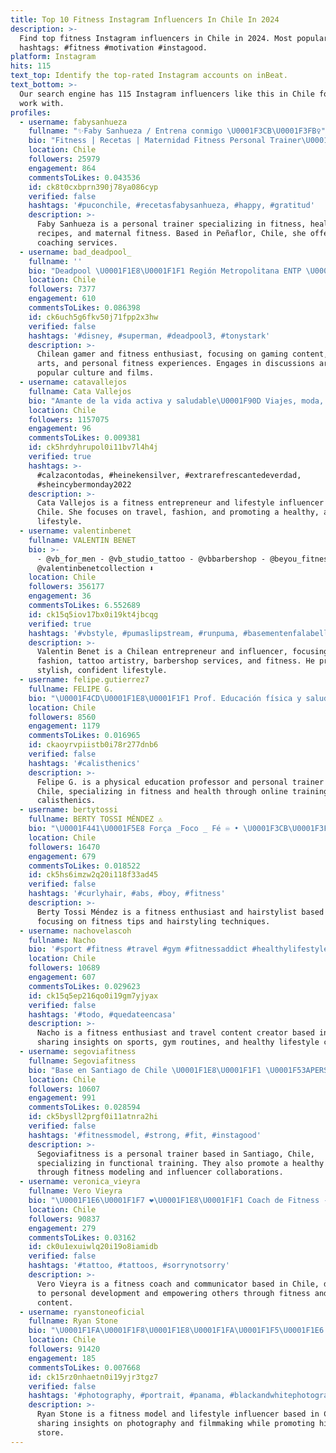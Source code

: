 ```yaml
---
title: Top 10 Fitness Instagram Influencers In Chile In 2024
description: >-
  Find top fitness Instagram influencers in Chile in 2024. Most popular
  hashtags: #fitness #motivation #instagood.
platform: Instagram
hits: 115
text_top: Identify the top-rated Instagram accounts on inBeat.
text_bottom: >-
  Our search engine has 115 Instagram influencers like this in Chile for you to
  work with.
profiles:
  - username: fabysanhueza
    fullname: "✨Faby Sanhueza / Entrena conmigo \U0001F3CB\U0001F3FB‍♀️"
    bio: "Fitness | Recetas | Maternidad Fitness Personal Trainer\U0001F3CB\U0001F3FB‍♀️ HOME GYM\U0001F4CDPEÑAFLOR ASESORÍAS ONLINE \U0001F4BB\U0001F447\U0001F3FB \U0001F4E9Asesoriasfabysanhueza@gmail.com"
    location: Chile
    followers: 25979
    engagement: 864
    commentsToLikes: 0.043536
    id: ck8t0cxbprn390j78ya086cyp
    verified: false
    hashtags: '#puconchile, #recetasfabysanhueza, #happy, #gratitud'
    description: >-
      Faby Sanhueza is a personal trainer specializing in fitness, healthy
      recipes, and maternal fitness. Based in Peñaflor, Chile, she offers online
      coaching services.
  - username: bad_deadpool_
    fullname: ''
    bio: "Deadpool \U0001F1E8\U0001F1F1 Región Metropolitana ENTP \U0001F61C Level 35 \U0001F525 Gamer \U0001F3AE Intento de Fitness \U0001F4AA Artes marciales \U0001F44A Contacto -> DM"
    location: Chile
    followers: 7377
    engagement: 610
    commentsToLikes: 0.086398
    id: ck6uch5g6fkv50j71fpp2x3hw
    verified: false
    hashtags: '#disney, #superman, #deadpool3, #tonystark'
    description: >-
      Chilean gamer and fitness enthusiast, focusing on gaming content, martial
      arts, and personal fitness experiences. Engages in discussions around
      popular culture and films.
  - username: catavallejos
    fullname: Cata Vallejos
    bio: "Amante de la vida activa y saludable\U0001F90D Viajes, moda, deporte, life style ✨ TikTok : CatavallejosOK CEO @origyn.fitness @livin__cl \U0001F4CDStgo, Chile"
    location: Chile
    followers: 1157075
    engagement: 96
    commentsToLikes: 0.009381
    id: ck5hrdyhrupol0i11bv7l4h4j
    verified: true
    hashtags: >-
      #calzacontodas, #heinekensilver, #extrarefrescantedeverdad,
      #sheincybermonday2022
    description: >-
      Cata Vallejos is a fitness entrepreneur and lifestyle influencer based in
      Chile. She focuses on travel, fashion, and promoting a healthy, active
      lifestyle.
  - username: valentinbenet
    fullname: VALENTIN BENET
    bio: >-
      - @vb_for_men - @vb_studio_tattoo - @vbbarbershop - @beyou_fitnesstudio -
      @valentinbenetcollection ⬇️
    location: Chile
    followers: 356177
    engagement: 36
    commentsToLikes: 6.552689
    id: ck15q5iov17bx0i19kt4jbcqg
    verified: true
    hashtags: '#vbstyle, #pumaslipstream, #runpuma, #basementenfalabella'
    description: >-
      Valentin Benet is a Chilean entrepreneur and influencer, focusing on men's
      fashion, tattoo artistry, barbershop services, and fitness. He promotes a
      stylish, confident lifestyle.
  - username: felipe.gutierrez7
    fullname: FELIPE G.
    bio: "\U0001F4CD\U0001F1E8\U0001F1F1 Prof. Educación física y salud Personal trainer/ Online trainer Fitness life\U0001F3CB\U0001F3FC Acuariano\U0001F525"
    location: Chile
    followers: 8560
    engagement: 1179
    commentsToLikes: 0.016965
    id: ckaoyrvpiistb0i78r277dnb6
    verified: false
    hashtags: '#calisthenics'
    description: >-
      Felipe G. is a physical education professor and personal trainer based in
      Chile, specializing in fitness and health through online training and
      calisthenics.
  - username: bertytossi
    fullname: BERTY TOSSI MÉNDEZ ⚠️
    bio: "\U0001F441‍\U0001F5E8 Força _Foco _ Fé ♾ • \U0001F3CB\U0001F3FB‍♂️ fitness Addict •\U0001F468\U0001F3FB‍\U0001F3A4Hairstylist @berthytossihair • \U0001F4E7 Btossim@gmail.com"
    location: Chile
    followers: 16470
    engagement: 679
    commentsToLikes: 0.018522
    id: ck5hs6imzw2q20i118f33ad45
    verified: false
    hashtags: '#curlyhair, #abs, #boy, #fitness'
    description: >-
      Berty Tossi Méndez is a fitness enthusiast and hairstylist based in Chile,
      focusing on fitness tips and hairstyling techniques.
  - username: nachovelascoh
    fullname: Nacho
    bio: '#sport #fitness #travel #gym #fitnessaddict #healthylifestyle'
    location: Chile
    followers: 10689
    engagement: 607
    commentsToLikes: 0.029623
    id: ck15q5ep216qo0i19gm7yjyax
    verified: false
    hashtags: '#todo, #quedateencasa'
    description: >-
      Nacho is a fitness enthusiast and travel content creator based in Chile,
      sharing insights on sports, gym routines, and healthy lifestyle choices.
  - username: segoviafitness
    fullname: Segoviafitness
    bio: "Base en Santiago de Chile \U0001F1E8\U0001F1F1 \U0001F53APERSONAL TRAINER \U0001F539Entrenamientos funcionales a domicilios \U0001F53AModelo influencer Fitness\U0001F1E6\U0001F1F7 \U0001F3C4‍♂️\U0001F3C2\U0001F6B5‍♂️\U0001F6A3‍♀️\U0001F3CA\U0001F3FB‍♂️\U0001FA82⚽️\U0001F93F"
    location: Chile
    followers: 10607
    engagement: 991
    commentsToLikes: 0.028594
    id: ck5bysll2prgf0i11atnra2hi
    verified: false
    hashtags: '#fitnessmodel, #strong, #fit, #instagood'
    description: >-
      Segoviafitness is a personal trainer based in Santiago, Chile,
      specializing in functional training. They also promote a healthy lifestyle
      through fitness modeling and influencer collaborations.
  - username: veronica_vieyra
    fullname: Vero Vieyra
    bio: "\U0001F1E6\U0001F1F7 ❤\U0001F1E8\U0001F1F1 Coach de Fitness - Comunicadora @vv_estudiofitness Cumpliendo con mi propósito y Comprometida con mi mejor versión. Ex Toc Show"
    location: Chile
    followers: 90837
    engagement: 279
    commentsToLikes: 0.03162
    id: ck0u1exuiwlq20i19o8iamidb
    verified: false
    hashtags: '#tattoo, #tattoos, #sorrynotsorry'
    description: >-
      Vero Vieyra is a fitness coach and communicator based in Chile, dedicated
      to personal development and empowering others through fitness and wellness
      content.
  - username: ryanstoneoficial
    fullname: Ryan Stone
    bio: "\U0001F1FA\U0001F1F8\U0001F1E8\U0001F1FA\U0001F1F5\U0001F1E6 Fitness | Model | Lifestyle Disque fotógrafo y filmmaker \U0001F4F8\U0001F3A5\U0001F39E Visita mi tienda @hotshoppanama \U0001F6D2\U0001F525"
    location: Chile
    followers: 91420
    engagement: 185
    commentsToLikes: 0.007668
    id: ck15rz0nhaetn0i19yjr3tgz7
    verified: false
    hashtags: '#photography, #portrait, #panama, #blackandwhitephotography'
    description: >-
      Ryan Stone is a fitness model and lifestyle influencer based in Chile,
      sharing insights on photography and filmmaking while promoting his online
      store.
---
```



